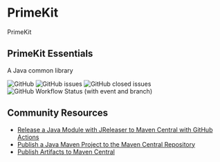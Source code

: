 # PrimeKit

PrimeKit

## PrimeKit Essentials
A Java common library 

![GitHub](https://img.shields.io/github/license/shortthirdman-org/PrimeKit)
![GitHub issues](https://img.shields.io/github/issues/shortthirdman-org/PrimeKit)
![GitHub closed issues](https://img.shields.io/github/issues-closed/shortthirdman-org/PrimeKit)
![GitHub Workflow Status (with event and branch)](https://img.shields.io/github/actions/workflow/status/shortthirdman-org/PrimeKit/release.yml?event=push&branch=main)

## Community Resources

* [Release a Java Module with JReleaser to Maven Central with GitHub Actions](https://foojay.io/today/how-to-release-a-java-module-with-jreleaser-to-maven-central-with-github-actions/)
* [Publish a Java Maven Project to the Maven Central Repository](https://foojay.io/today/how-to-publish-a-java-maven-project-to-the-maven-central-repository/)
* [Publish Artifacts to Maven Central](https://www.jetbrains.com/help/space/publish-artifacts-to-maven-central.html)
